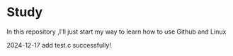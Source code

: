 # Study
In this repository ,I'll just start my way to learn how to use Github and Linux

2024-12-17 add test.c successfully!